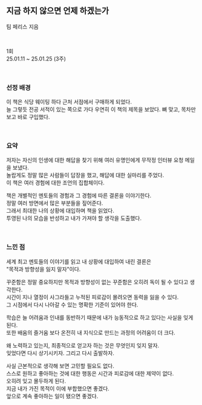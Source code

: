 ## 지금 하지 않으면 언제 하겠는가 
팀 페리스 지음

</br>

1회 </br>
25.01.11 ~ 25.01.25 (3주)

</br>

### 선정 배경
이 책은 식당 웨이팅 하다 근처 서점에서 구매하게 되었다.</br>
늘 그렇듯 전공 서적이 있는 쪽으로 가다 우연히 이 책의 제목을 보았다. 
뼈 맞고, 목차만 보고 바로 구입했다.

</br>

### 요약
저자는 자신의 인생에 대한 해답을 찾기 위해 여러 유명인에게 무작정 인터뷰 요청 메일을 보냈다.</br>
놀랍게도 정말 많은 사람들이 답장을 했고, 해답에 대한 실마리를 주었다.</br>
이 책은 여러 경험에 대한 조언의 집합체이다.</br>

책은 개별적인 멘토들의 경험과 그 경험에 따른 결론을 이야기한다.</br>
정말 여러 방면에서 많은 부분들을 짚어준다. </br>
그래서 최대한 나의 상황에 대입하며 책을 읽었다.</br>
투영된 나의 모습을 반성하고 내가 가져야 할 생각을 도출했다.</br>

</br>

### 느낀 점
세계 최고 멘토들의 이야기를 읽고 내 상황에 대입하여 내린 결론은</br>
"목적과 방향성을 잃지 말자"이다.</br>

꾸준함은 정말 중요하지만 목적과 방향성이 없는 꾸준함은 오히려 독이 될 수 있다고 생각한다.</br>
시간이 지나 열정이 사그라들고 누적된 피로감이 몰려오면 동력을 잃을 수 있다.</br>
그 시점에서 다시 나아갈 수 있는 명확한 기준이 있어야 한다.</br>
 
학습은 늘 어려움과 인내를 동반하기 때문에 내가 능동적으로 하고 있다는 사실을 잊게 된다. </br>
또한 배움의 즐거움 보다 온전히 내 지식으로 만드는 과정의 어려움이 더 크다.</br>

왜 노력하고 있는지, 최종적으로 얻고자 하는 것은 무엇인지 잊지 말자.</br>
잊었다면 다시 상기시키자. 그리고 다시 출발하자.</br>


사실 근본적으로 생각해 보면 고민할 필요도 없다.</br>
스스로 원하고 좋아하는 것에 대한 행동은 시간과 피로감에 대한 제약이 없다.</br>
오히려 잊고 몰두하게 된다.</br>
지금 내가 가진 목적이 이에 부합했으면 좋겠다.</br>
앞으로 계속 좋아하는 일이 됐으면 좋겠다.</br>

